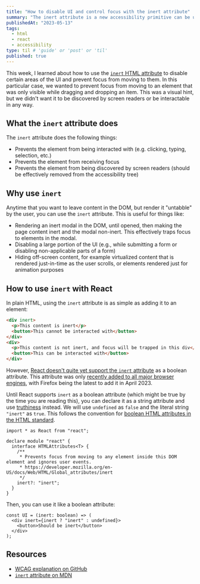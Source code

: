 ```yaml
---
title: "How to disable UI and control focus with the inert attribute"
summary: "The inert attribute is a new accessibility primitive can be used to disable off-screen or non-interactable UI elements and prevent focus from moving to them."
publishedAt: "2023-05-13"
tags:
  - html
  - react
  - accessibility
type: til # 'guide' or 'post' or 'til'
published: true
---
```


This week, I learned about how to use the [`inert` HTML attribute](https://developer.mozilla.org/en-US/docs/Web/API/HTMLElement/inert) to disable certain areas of the UI and prevent focus from moving to them. In this particular case, we wanted to prevent focus from moving to an element that was only visible while dragging and dropping an item. This was a visual hint, but we didn't want it to be discovered by screen readers or be interactable in any way.

## What the `inert` attribute does

The `inert` attribute does the following things:

- Prevents the element from being interacted with (e.g. clicking, typing, selection, etc.)
- Prevents the element from receiving focus
- Prevents the element from being discovered by screen readers (should be effectively removed from the accessibility tree)

## Why use `inert`

Anytime that you want to leave content in the DOM, but render it "untabble" by the user, you can use the `inert` attribute. This is useful for things like:

- Rendering an inert modal in the DOM, until opened, then making the page content inert and the modal non-inert. This effectively traps focus to elements in the modal.
- Disabling a large portion of the UI (e.g., while submitting a form or disabling non-applicable parts of a form)
- Hiding off-screen content, for example virtualized content that is rendered just-in-time as the user scrolls, or elements rendered just for animation purposes

## How to use `inert` with React

In plain HTML, using the `inert` attribute is as simple as adding it to an element:

```html
<div inert>
  <p>This content is inert</p>
  <button>This cannot be interacted with</button>
</div>
<div>
  <p>This content is not inert, and focus will be trapped in this div</p>
  <button>This can be interacted with</button>
</div>
```

However, [React doesn't quite yet support the `inert` attribute](https://github.com/facebook/react/issues/17157) as a boolean attribute. This attribute was only [recently added to all major browser engines](https://caniuse.com/mdn-api_htmlelement_inert), with Firefox being the latest to add it in April 2023.

Until React supports `inert` as a boolean attribute (which might be true by the time you are reading this), you can declare it as a string attribute and use [truthiness](https://developer.mozilla.org/en-US/docs/Glossary/Truthy) instead. We will use `undefined` as `false` and the literal string `"inert"` as `true`. This follows the convention for [boolean HTML attributes in the HTML standard](https://html.spec.whatwg.org/multipage/common-microsyntaxes.html#boolean-attributes).

```tsx
import * as React from "react";

declare module "react" {
  interface HTMLAttributes<T> {
    /**
     * Prevents focus from moving to any element inside this DOM element and ignores user events.
     * https://developer.mozilla.org/en-US/docs/Web/HTML/Global_attributes/inert
     */
    inert?: "inert";
  }
}
```

Then, you can use it like a boolean attribute:

```tsx
const UI = (inert: boolean) => (
  <div inert={inert ? "inert" : undefined}>
    <button>Should be inert</button>
  </div>
);
```

## Resources

- [WCAG explanation on GitHub](https://github.com/WICG/inert/blob/main/explainer.md#the-case-for-inert-as-a-primitive)
- [`inert` attribute on MDN](https://developer.mozilla.org/en-US/docs/Web/API/HTMLElement/inert)
